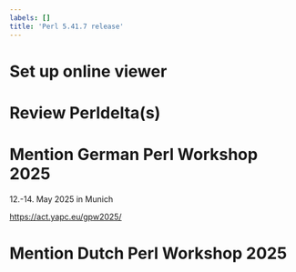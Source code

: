 ```yaml
---
labels: []
title: 'Perl 5.41.7 release'
---
```

# Set up online viewer

# Review Perldelta(s)

# Mention German Perl Workshop 2025

12.-14. May 2025 in Munich

https://act.yapc.eu/gpw2025/

# Mention Dutch Perl Workshop 2025
